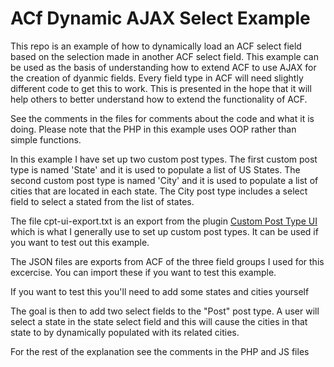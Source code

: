 # ACf Dynamic AJAX Select Example

This repo is an example of how to dynamically load an ACF select field based on the selection made in
another ACF select field. This example can be used as the basis of understanding how to extend ACF to
use AJAX for the creation of dyanmic fields. Every field type in ACF will need slightly different code
to get this to work. This is presented in the hope that it will help others to better understand how
to extend the functionality of ACF.

See the comments in the files for comments about the code and what it is doing. Please note that the
PHP in this example uses OOP rather than simple functions.

In this example I have set up two custom post types. The first custom post type is named 'State' and it
is used to populate a list of US States. The second custom post type is named 'City' and it is used to
populate a list of cities that are located in each state. The City post type includes a select
field to select a stated from the list of states.

The file cpt-ui-export.txt is an export from the plugin 
[Custom Post Type UI](https://github.com/WebDevStudios/custom-post-type-ui) which is what I generally 
use to set up custom post types. It can be used if you want to test out this example.

The JSON files are exports from ACF of the three field groups I used for this excercise. You can import these
if you want to test this example.

If you want to test this you'll need to add some states and cities yourself

The goal is then to add two select fields to the "Post" post type. A user will select a state in the state
select field and this will cause the cities in that state to by dynamically populated with its related cities.

For the rest of the explanation see the comments in the PHP and JS files